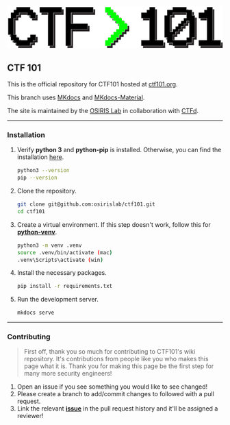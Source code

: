 <img src='docs/images/ctf101_dark.png'>

## CTF 101

This is the official repository for CTF101 hosted at [ctf101.org](https://ctf101.org).

This branch uses [MKdocs](https://www.mkdocs.org/) and [MKdocs-Material](https://squidfunk.github.io/mkdocs-material/).

The site is maintained by the [OSIRIS Lab](https://osiris.cyber.nyu.edu/) in collaboration with [CTFd](https://ctfd.io/).

---
### Installation
1. Verify **python 3** and **python-pip** is installed. Otherwise, you can find the installation [here](https://www.python.org/downloads/).
    ```sh
    python3 --version
    pip --version
    ```

2. Clone the repository.
    ```sh
    git clone git@github.com:osirislab/ctf101.git
    cd ctf101
    ```

3. Create a virtual environment. If this step doesn't work, follow this for [**python-venv**](https://packaging.python.org/en/latest/guides/installing-using-pip-and-virtual-environments/). 
    ```sh
    python3 -m venv .venv
    source .venv/bin/activate (mac)
    .venv\Scripts\activate (win)
    ```

4. Install the necessary packages.
    ```sh
    pip install -r requirements.txt
    ```

5. Run the development server.
    ```sh
    mkdocs serve
    ```

---
### Contributing

> First off, thank you so much for contributing to CTF101's wiki repository. It's contributions from people like you who makes this page what it is. Thank you for making this page be the first step for many more security engineers!

1. Open an issue if you see something you would like to see changed!
2. Please create a branch to add/commit changes to followed with a pull request.
3. Link the relevant [**issue**](https://github.com/osirislab/ctf101/issues) in the pull request history and it'll be assigned a reviewer!
